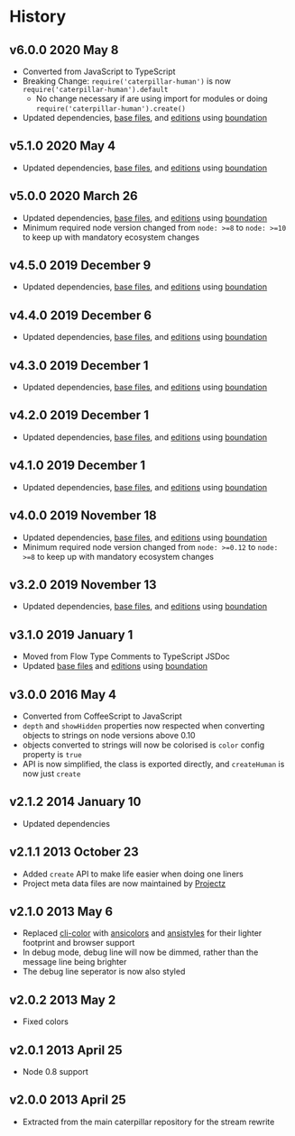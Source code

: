 # History

## v6.0.0 2020 May 8

-   Converted from JavaScript to TypeScript
-   Breaking Change: `require('caterpillar-human')` is now `require('caterpillar-human').default`
    -   No change necessary if are using import for modules or doing `require('caterpillar-human').create()`
-   Updated dependencies, [base files](https://github.com/bevry/base), and [editions](https://editions.bevry.me) using [boundation](https://github.com/bevry/boundation)

## v5.1.0 2020 May 4

-   Updated dependencies, [base files](https://github.com/bevry/base), and [editions](https://editions.bevry.me) using [boundation](https://github.com/bevry/boundation)

## v5.0.0 2020 March 26

-   Updated dependencies, [base files](https://github.com/bevry/base), and [editions](https://editions.bevry.me) using [boundation](https://github.com/bevry/boundation)
-   Minimum required node version changed from `node: >=8` to `node: >=10` to keep up with mandatory ecosystem changes

## v4.5.0 2019 December 9

-   Updated dependencies, [base files](https://github.com/bevry/base), and [editions](https://editions.bevry.me) using [boundation](https://github.com/bevry/boundation)

## v4.4.0 2019 December 6

-   Updated dependencies, [base files](https://github.com/bevry/base), and [editions](https://editions.bevry.me) using [boundation](https://github.com/bevry/boundation)

## v4.3.0 2019 December 1

-   Updated dependencies, [base files](https://github.com/bevry/base), and [editions](https://editions.bevry.me) using [boundation](https://github.com/bevry/boundation)

## v4.2.0 2019 December 1

-   Updated dependencies, [base files](https://github.com/bevry/base), and [editions](https://editions.bevry.me) using [boundation](https://github.com/bevry/boundation)

## v4.1.0 2019 December 1

-   Updated dependencies, [base files](https://github.com/bevry/base), and [editions](https://editions.bevry.me) using [boundation](https://github.com/bevry/boundation)

## v4.0.0 2019 November 18

-   Updated dependencies, [base files](https://github.com/bevry/base), and [editions](https://editions.bevry.me) using [boundation](https://github.com/bevry/boundation)
-   Minimum required node version changed from `node: >=0.12` to `node: >=8` to keep up with mandatory ecosystem changes

## v3.2.0 2019 November 13

-   Updated dependencies, [base files](https://github.com/bevry/base), and [editions](https://editions.bevry.me) using [boundation](https://github.com/bevry/boundation)

## v3.1.0 2019 January 1

-   Moved from Flow Type Comments to TypeScript JSDoc
-   Updated [base files](https://github.com/bevry/base) and [editions](https://editions.bevry.me) using [boundation](https://github.com/bevry/boundation)

## v3.0.0 2016 May 4

-   Converted from CoffeeScript to JavaScript
-   `depth` and `showHidden` properties now respected when converting objects to strings on node versions above 0.10
-   objects converted to strings will now be colorised is `color` config property is `true`
-   API is now simplified, the class is exported directly, and `createHuman` is now just `create`

## v2.1.2 2014 January 10

-   Updated dependencies

## v2.1.1 2013 October 23

-   Added `create` API to make life easier when doing one liners
-   Project meta data files are now maintained by [Projectz](https://github.com/bevry/projectz)

## v2.1.0 2013 May 6

-   Replaced [cli-color](https://github.com/medikoo/cli-color) with [ansicolors](https://github.com/thlorenz/ansicolors) and [ansistyles](https://github.com/thlorenz/ansistyles) for their lighter footprint and browser support
-   In debug mode, debug line will now be dimmed, rather than the message line being brighter
-   The debug line seperator is now also styled

## v2.0.2 2013 May 2

-   Fixed colors

## v2.0.1 2013 April 25

-   Node 0.8 support

## v2.0.0 2013 April 25

-   Extracted from the main caterpillar repository for the stream rewrite
